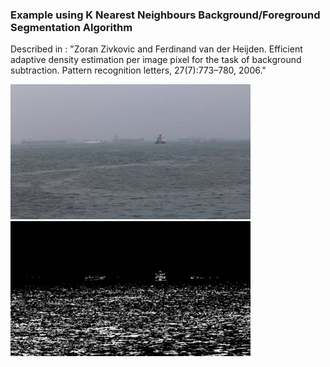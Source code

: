 ### Example using K Nearest Neighbours Background/Foreground Segmentation Algorithm
Described in : "Zoran Zivkovic and Ferdinand van der Heijden. Efficient adaptive density estimation per image pixel for the task of background subtraction. Pattern recognition letters, 27(7):773–780, 2006."

![alt-text](https://github.com/Lawrence-Godfrey/Object-Detection-in-Maritime-environments/blob/master/Examples/original.gif)
![alt-text](https://github.com/Lawrence-Godfrey/Object-Detection-in-Maritime-environments/blob/master/Examples/background_subtraction.gif)
